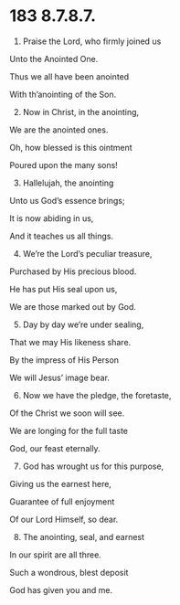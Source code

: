 # 183 8.7.8.7.

1.  Praise the Lord, who firmly joined us

Unto the Anointed One.

Thus we all have been anointed

With th’anointing of the Son.

2.  Now in Christ, in the anointing,

We are the anointed ones.

Oh, how blessed is this ointment

Poured upon the many sons!

3.  Hallelujah, the anointing

Unto us God’s essence brings;

It is now abiding in us,

And it teaches us all things.

4.  We’re the Lord’s peculiar treasure,

Purchased by His precious blood.

He has put His seal upon us,

We are those marked out by God.

5.  Day by day we’re under sealing,

That we may His likeness share.

By the impress of His Person

We will Jesus’ image bear.

6.  Now we have the pledge, the foretaste,

Of the Christ we soon will see.

We are longing for the full taste

God, our feast eternally.

7.  God has wrought us for this purpose,

Giving us the earnest here,

Guarantee of full enjoyment

Of our Lord Himself, so dear.

8.  The anointing, seal, and earnest

In our spirit are all three.

Such a wondrous, blest deposit

God has given you and me.

